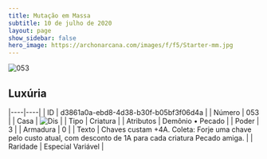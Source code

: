 ```yaml
---
title: Mutação em Massa
subtitle: 10 de julho de 2020
layout: page
show_sidebar: false
hero_image: https://archonarcana.com/images/f/f5/Starter-mm.jpg
---
```


![053](https://cdn.keyforgegame.com/media/card_front/pt/479_053_5FJ5MQ9GXPFC_pt.png)

## Luxúria

|----|----|
| ID | d3861a0a-ebd8-4d38-b30f-b05bf3f06d4a |
| Número | 053 |
| Casa | ![Dis](https://archonarcana.com/images/thumb/e/e8/Dis.png/22px-Dis.png "Dis") |
| Tipo | Criatura |
| Atributos | Demônio • Pecado |
| Poder | 3 |
| Armadura | 0 |
| Texto | Chaves custam +4A.   Coleta: Forje uma chave pelo custo atual, com desconto de 1A para cada criatura Pecado amiga. |
| Raridade | Especial Variável |
